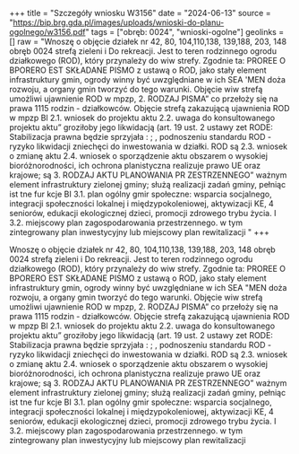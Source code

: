 +++
title = "Szczegóły wniosku W3156"
date = "2024-06-13"
source = "https://bip.brg.gda.pl/images/uploads/wnioski-do-planu-ogolnego/w3156.pdf"
tags = ["obręb: 0024", "wnioski-ogolne"]
geolinks = []
raw = "Wnoszę o objęcie działek nr 42, 80, 104,110,138, 139,188, 203, 148 obręb 0024 strefą zieleni i Do rekreacji. Jest to teren rodzinnego ogrodu działkowego (ROD), który przynależy do wiw strefy. Zgodnie ta: PROREE O BPORERO EST SKŁADANE PISMO z ustawą o ROD, jako stały element infrastruktury gmin, ogrody winny być uwzględniane w ich SEA 'MEN doża rozwoju, a organy gmin tworzyć do tego warunki. Objęcie wiw strefą umożliwi ujawnienie ROD w mpzp, 2. RODZAJ PISMA” co przełoży się na prawa 1115 rodzin - działkowców. Objęcie strefą zakazującą ujawnienia ROD w mpzp Bl 2.1. wniosek do projektu aktu 2.2. uwaga do konsultowanego projektu aktu” groziłoby jego likwidacją (art. 19 ust. 2 ustawy zet RODE: Stabilizacja prawna będzie sprzyjała : ; , podnoszeniu standardu ROD - ryzyko likwidacji zniechęci do inwestowania w działki. ROD są  2.3. wniosek o zmianę aktu 2.4. wniosek o sporządzenie aktu obszarem o wysokiej bioróżnorodności, ich ochrona planistyczna realizuje prawo UE oraz krajowe; są 3. RODZAJ AKTU PLANOWANIA PR ZESTRZENNEGO” ważnym element infrastruktury zielonej gminy; służą realizacji zadań gminy, pełniąc ist tne fur kcje BI 3.1. plan ogólny gmir społeczne: wsparcia socjalnego, integracji społeczności lokalnej i międzypokoleniowej, aktywizacji KE, 4 seniorów, edukacji ekologicznej dzieci, promocji zdrowego trybu życia. I 3.2. miejscowy plan zagospodarowania przestrzennego. w tym zintegrowany plan inwestycyjny lub miejscowy plan rewitalizacji "
+++

Wnoszę o objęcie działek nr 42, 80, 104,110,138, 139,188, 203, 148 obręb 0024 strefą zieleni i
Do rekreacji. Jest to teren rodzinnego ogrodu działkowego (ROD), który przynależy do wiw strefy. Zgodnie
ta: PROREE O BPORERO EST SKŁADANE PISMO z ustawą o ROD, jako stały element infrastruktury gmin, ogrody winny być uwzględniane w ich
SEA "MEN doża rozwoju, a organy gmin tworzyć do tego warunki. Objęcie wiw strefą umożliwi ujawnienie ROD w mpzp,
2. RODZAJ PISMA” co przełoży się na prawa 1115 rodzin - działkowców. Objęcie strefą zakazującą ujawnienia ROD w mpzp
Bl 2.1. wniosek do projektu aktu 2.2. uwaga do konsultowanego projektu aktu” groziłoby jego likwidacją (art. 19 ust. 2 ustawy zet RODE: Stabilizacja prawna będzie sprzyjała
: ; , podnoszeniu standardu ROD - ryzyko likwidacji zniechęci do inwestowania w działki. ROD są
 2.3. wniosek o zmianę aktu 2.4. wniosek o sporządzenie aktu obszarem o wysokiej bioróżnorodności, ich ochrona planistyczna realizuje prawo UE oraz krajowe; są
3. RODZAJ AKTU PLANOWANIA PR ZESTRZENNEGO” ważnym element infrastruktury zielonej gminy; służą realizacji zadań gminy, pełniąc ist tne fur kcje
BI 3.1. plan ogólny gmir społeczne: wsparcia socjalnego, integracji społeczności lokalnej i międzypokoleniowej, aktywizacji
KE, 4 seniorów, edukacji ekologicznej dzieci, promocji zdrowego trybu życia.
I 3.2. miejscowy plan zagospodarowania przestrzennego. w tym zintegrowany plan inwestycyjny lub
miejscowy plan rewitalizacji 


